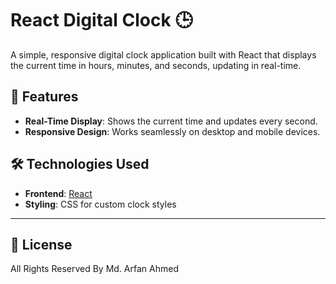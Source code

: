 # React Digital Clock 🕒

A simple, responsive digital clock application built with React that displays the current time in hours, minutes, and seconds, updating in real-time.

## 🚀 Features
- **Real-Time Display**: Shows the current time and updates every second.
- **Responsive Design**: Works seamlessly on desktop and mobile devices.

## 🛠️ Technologies Used
- **Frontend**: [React](https://reactjs.org/)
- **Styling**: CSS for custom clock styles

---

## 📜 License
All Rights Reserved By Md. Arfan Ahmed


